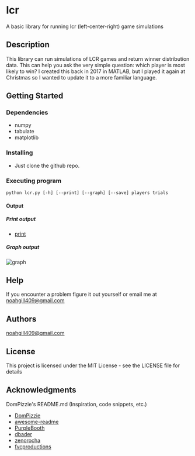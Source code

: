 # lcr

A basic library for running lcr (left-center-right) game simulations

## Description

This library can run simulations of LCR games and return winner distribution data. This can help you ask the very simple question: which player is most likely to win? I created this back in 2017 in MATLAB, but I played it again at Christmas so I wanted to update it to a more familiar language.

## Getting Started

### Dependencies

* numpy
* tabulate
* matplotlib

### Installing

* Just clone the github repo.

### Executing program

```
python lcr.py [-h] [--print] [--graph] [--save] players trials
```

#### Output
##### Print output
* [print](https://github.com/noahgill409/lcr/blob/master/example-output/p-10-t-1000000.txt)

##### Graph output
![graph](https://github.com/noahgill409/lcr/blob/master/example-output/p-10-t-1000000.png)

## Help

If you encounter a problem figure it out yourself or email me at noahgill409@gmail.com

## Authors

noahgill409@gmail.com

## License

This project is licensed under the MIT License - see the LICENSE file for details

## Acknowledgments

DomPizzie's README.md (Inspiration, code snippets, etc.)
* [DomPizzie](https://gist.github.com/DomPizzie/7a5ff55ffa9081f2de27c315f5018afc)
* [awesome-readme](https://github.com/matiassingers/awesome-readme)
* [PurpleBooth](https://gist.github.com/PurpleBooth/109311bb0361f32d87a2)
* [dbader](https://github.com/dbader/readme-template)
* [zenorocha](https://gist.github.com/zenorocha/4526327)
* [fvcproductions](https://gist.github.com/fvcproductions/1bfc2d4aecb01a834b46)
